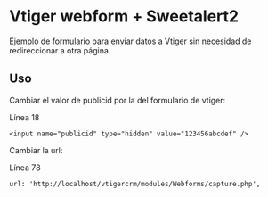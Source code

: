 
#  Vtiger webform + Sweetalert2

Ejemplo de formulario para enviar datos a Vtiger sin necesidad de redireccionar a otra página.

## Uso

Cambiar el valor de publicid por la del formulario de vtiger:

Línea 18

    <input name="publicid" type="hidden" value="123456abcdef" />

Cambiar la url:

Línea 78

    url: 'http://localhost/vtigercrm/modules/Webforms/capture.php',

